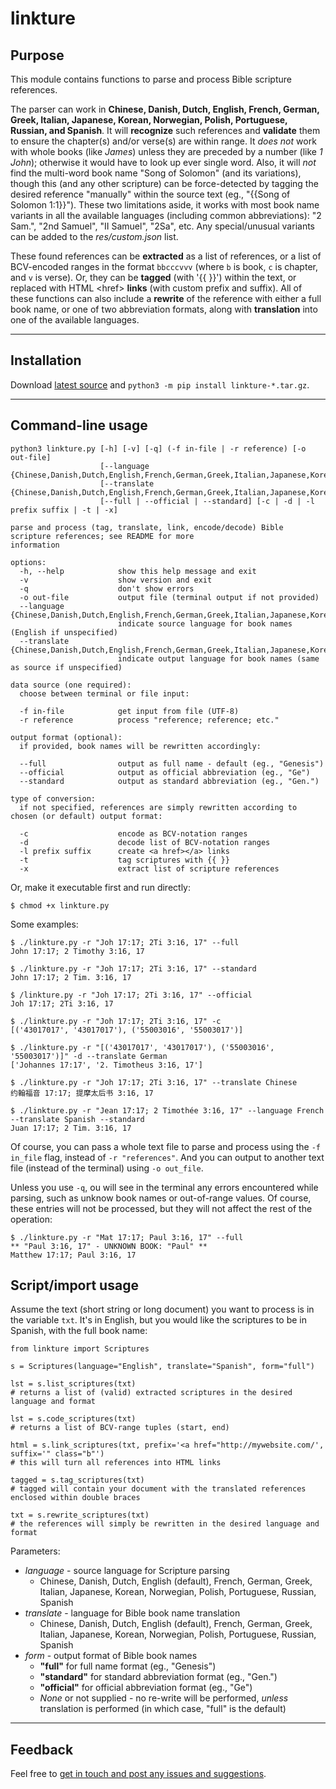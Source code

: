 # linkture


## Purpose

This module contains functions to parse and process Bible scripture references.

The parser can work in **Chinese, Danish, Dutch, English, French, German, Greek, Italian, Japanese, Korean, Norwegian, Polish, Portuguese, Russian, and Spanish**. It will **recognize** such references and **validate** them to ensure the chapter(s) and/or verse(s) are within range.
It *does not* work with whole books (like *James*) unless they are preceded by a number (like *1 John*); otherwise it would have to look up ever single word. Also, it will *not* find the multi-word book name "Song of Solomon" (and its variations), though this (and any other scripture) can be force-detected by tagging the desired reference "manually" within the source text (eg., "{{Song of Solomon 1:1}}"). These two limitations aside, it works with most book name variants in all the available languages (including common abbreviations): "2 Sam.", "2nd Samuel", "II Samuel", "2Sa", etc. Any special/unusual variants can be added to the *res/custom.json* list.

These found references can be **extracted** as a list of references, or a list of BCV-encoded ranges in the format `bbcccvvv` (where `b` is book, `c` is chapter, and `v` is verse). Or, they can be **tagged** (with '{{ }}') within the text, or replaced with HTML \<href> **links** (with custom prefix and suffix). All of these functions can also include a **rewrite** of the reference with either a full book name, or one of two abbreviation formats, along with **translation** into one of the available languages. 

____
## Installation

Download [latest source](https://github.com/erykjj/linkture/releases/latest) and `python3 -m pip install linkture-*.tar.gz`.

____
## Command-line usage

```
python3 linkture.py [-h] [-v] [-q] (-f in-file | -r reference) [-o out-file]
                    [--language {Chinese,Danish,Dutch,English,French,German,Greek,Italian,Japanese,Korean,Norwegian,Polish,Portuguese,Russian,Spanish}]
                    [--translate {Chinese,Danish,Dutch,English,French,German,Greek,Italian,Japanese,Korean,Norwegian,Polish,Portuguese,Russian,Spanish}]
                    [--full | --official | --standard] [-c | -d | -l prefix suffix | -t | -x]

parse and process (tag, translate, link, encode/decode) Bible scripture references; see README for more
information

options:
  -h, --help            show this help message and exit
  -v                    show version and exit
  -q                    don't show errors
  -o out-file           output file (terminal output if not provided)
  --language {Chinese,Danish,Dutch,English,French,German,Greek,Italian,Japanese,Korean,Norwegian,Polish,Portuguese,Russian,Spanish}
                        indicate source language for book names (English if unspecified)
  --translate {Chinese,Danish,Dutch,English,French,German,Greek,Italian,Japanese,Korean,Norwegian,Polish,Portuguese,Russian,Spanish}
                        indicate output language for book names (same as source if unspecified)

data source (one required):
  choose between terminal or file input:

  -f in-file            get input from file (UTF-8)
  -r reference          process "reference; reference; etc."

output format (optional):
  if provided, book names will be rewritten accordingly:

  --full                output as full name - default (eg., "Genesis")
  --official            output as official abbreviation (eg., "Ge")
  --standard            output as standard abbreviation (eg., "Gen.")

type of conversion:
  if not specified, references are simply rewritten according to chosen (or default) output format:

  -c                    encode as BCV-notation ranges
  -d                    decode list of BCV-notation ranges
  -l prefix suffix      create <a href></a> links
  -t                    tag scriptures with {{ }}
  -x                    extract list of scripture references
```

Or, make it executable first and run directly:
```
$ chmod +x linkture.py
```

Some examples:
```
$ ./linkture.py -r "Joh 17:17; 2Ti 3:16, 17" --full
John 17:17; 2 Timothy 3:16, 17

$ ./linkture.py -r "Joh 17:17; 2Ti 3:16, 17" --standard
John 17:17; 2 Tim. 3:16, 17

$ /linkture.py -r "Joh 17:17; 2Ti 3:16, 17" --official
Joh 17:17; 2Ti 3:16, 17

$ ./linkture.py -r "Joh 17:17; 2Ti 3:16, 17" -c
[('43017017', '43017017'), ('55003016', '55003017')]

$ ./linkture.py -r "[('43017017', '43017017'), ('55003016', '55003017')]" -d --translate German
['Johannes 17:17', '2. Timotheus 3:16, 17']

$ ./linkture.py -r "Joh 17:17; 2Ti 3:16, 17" --translate Chinese
约翰福音 17:17; 提摩太后书 3:16, 17

$ ./linkture.py -r "Jean 17:17; 2 Timothée 3:16, 17" --language French --translate Spanish --standard
Juan 17:17; 2 Tim. 3:16, 17
```

Of course, you can pass a whole text file to parse and process using the `-f in_file` flag, instead of `-r "references"`. And you can output to another text file (instead of the terminal) using `-o out_file`.

Unless you use `-q`, ou will see in the terminal any errors encountered while parsing, such as unknow book names or out-of-range values. Of course, these entries will not be processed, but they will not affect the rest of the operation:
```
$ ./linkture.py -r "Mat 17:17; Paul 3:16, 17" --full
** "Paul 3:16, 17" - UNKNOWN BOOK: "Paul" **
Matthew 17:17; Paul 3:16, 17
```

## Script/import usage

Assume the text (short string or long document) you want to process is in the variable `txt`. It's in English, but you would like the scriptures to be in Spanish, with the full book name:
```
from linkture import Scriptures

s = Scriptures(language="English", translate="Spanish", form="full")

lst = s.list_scriptures(txt)
# returns a list of (valid) extracted scriptures in the desired language and format

lst = s.code_scriptures(txt)
# returns a list of BCV-range tuples (start, end)

html = s.link_scriptures(txt, prefix='<a href="http://mywebsite.com/', suffix='" class="b"')
# this will turn all references into HTML links

tagged = s.tag_scriptures(txt)
# tagged will contain your document with the translated references enclosed within double braces

txt = s.rewrite_scriptures(txt)
# the references will simply be rewritten in the desired language and format
```

Parameters:
* *language* - source language for Scripture parsing
  * Chinese, Danish, Dutch, English (default), French, German, Greek, Italian, Japanese, Korean, Norwegian, Polish, Portuguese, Russian, Spanish
* *translate* - language for Bible book name translation
  * Chinese, Danish, Dutch, English (default), French, German, Greek, Italian, Japanese, Korean, Norwegian, Polish, Portuguese, Russian, Spanish
* *form* - output format of Bible book names
  * **"full"** for full name format (eg., "Genesis")
  * **"standard"** for standard abbreviation format (eg., "Gen.")
  * **"official"** for official abbreviation format (eg., "Ge")
  * *None* or not supplied - no re-write will be performed, *unless* translation is performed (in which case, "full" is the default)

____
## Feedback

Feel free to [get in touch and post any issues and suggestions](https://github.com/erykjj/linkture/issues).
